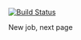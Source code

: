 [![Build Status](https://travis-ci.org/xavcz/xav.cz.svg?branch=master)](https://travis-ci.org/xavcz/xav.cz)

New job, next page
